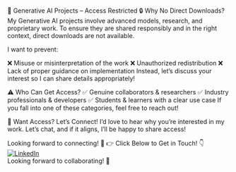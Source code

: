 🚀 Generative AI Projects – Access Restricted
🔒 Why No Direct Downloads?
My Generative AI projects involve advanced models, research, and proprietary work. To ensure they are shared responsibly and in the right context, direct downloads are not available.

I want to prevent:

❌ Misuse or misinterpretation of the work
❌ Unauthorized redistribution
❌ Lack of proper guidance on implementation
Instead, let’s discuss your interest so I can share details appropriately!

⚠️ Who Can Get Access?
✅ Genuine collaborators & researchers
✅ Industry professionals & developers
✅ Students & learners with a clear use case
If you fall into one of these categories, feel free to reach out!

🤝 Want Access? Let’s Connect!
I’d love to hear why you’re interested in my work. Let’s chat, and if it aligns, I’ll be happy to share access!

Looking forward to connecting! 🚀
👉 Click Below to Get in Touch! 👇</br>
[![LinkedIn](https://img.shields.io/badge/-LinkedIn-0A66C2?style=for-the-badge&logo=linkedin&logoColor=white)](https://www.linkedin.com/in/nayan-darokar-468a85294/)</br>
Looking forward to collaborating! 🚀

